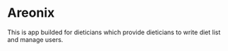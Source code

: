 # Areonix

This is app builded for dieticians which provide dieticians to write diet list and manage users.
